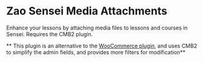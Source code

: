 Zao Sensei Media Attachments
========================

Enhance your lessons by attaching media files to lessons and courses in Sensei. Requires the CMB2 plugin.

** This plugin is an alternative to the [WooCommerce plugin](https://github.com/woocommerce/sensei-media-attachments), and uses CMB2 to simplify the admin fields, and provides more filters for modification**
